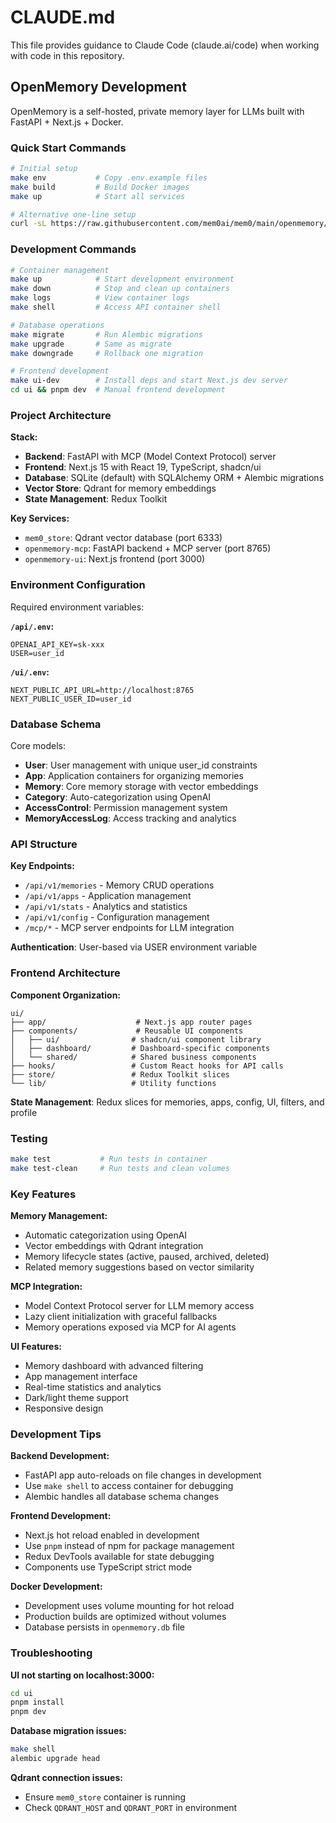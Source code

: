 # CLAUDE.md

This file provides guidance to Claude Code (claude.ai/code) when working with code in this repository.

## OpenMemory Development

OpenMemory is a self-hosted, private memory layer for LLMs built with FastAPI + Next.js + Docker.

### Quick Start Commands

```bash
# Initial setup
make env           # Copy .env.example files
make build         # Build Docker images  
make up            # Start all services

# Alternative one-line setup
curl -sL https://raw.githubusercontent.com/mem0ai/mem0/main/openmemory/run.sh | OPENAI_API_KEY=your_key bash
```

### Development Commands

```bash
# Container management
make up            # Start development environment
make down          # Stop and clean up containers  
make logs          # View container logs
make shell         # Access API container shell

# Database operations
make migrate       # Run Alembic migrations
make upgrade       # Same as migrate
make downgrade     # Rollback one migration

# Frontend development
make ui-dev        # Install deps and start Next.js dev server
cd ui && pnpm dev  # Manual frontend development
```

### Project Architecture

**Stack:**
- **Backend**: FastAPI with MCP (Model Context Protocol) server
- **Frontend**: Next.js 15 with React 19, TypeScript, shadcn/ui
- **Database**: SQLite (default) with SQLAlchemy ORM + Alembic migrations
- **Vector Store**: Qdrant for memory embeddings
- **State Management**: Redux Toolkit

**Key Services:**
- `mem0_store`: Qdrant vector database (port 6333)
- `openmemory-mcp`: FastAPI backend + MCP server (port 8765)
- `openmemory-ui`: Next.js frontend (port 3000)

### Environment Configuration

Required environment variables:

**`/api/.env`:**
```env
OPENAI_API_KEY=sk-xxx
USER=user_id
```

**`/ui/.env`:**
```env
NEXT_PUBLIC_API_URL=http://localhost:8765
NEXT_PUBLIC_USER_ID=user_id
```

### Database Schema

Core models:
- **User**: User management with unique user_id constraints
- **App**: Application containers for organizing memories
- **Memory**: Core memory storage with vector embeddings
- **Category**: Auto-categorization using OpenAI
- **AccessControl**: Permission management system
- **MemoryAccessLog**: Access tracking and analytics

### API Structure

**Key Endpoints:**
- `/api/v1/memories` - Memory CRUD operations
- `/api/v1/apps` - Application management
- `/api/v1/stats` - Analytics and statistics  
- `/api/v1/config` - Configuration management
- `/mcp/*` - MCP server endpoints for LLM integration

**Authentication**: User-based via USER environment variable

### Frontend Architecture

**Component Organization:**
```
ui/
├── app/                    # Next.js app router pages
├── components/             # Reusable UI components
│   ├── ui/                # shadcn/ui component library
│   ├── dashboard/         # Dashboard-specific components
│   └── shared/            # Shared business components
├── hooks/                 # Custom React hooks for API calls
├── store/                 # Redux Toolkit slices
└── lib/                   # Utility functions
```

**State Management**: Redux slices for memories, apps, config, UI, filters, and profile

### Testing

```bash
make test           # Run tests in container
make test-clean     # Run tests and clean volumes
```

### Key Features

**Memory Management:**
- Automatic categorization using OpenAI
- Vector embeddings with Qdrant integration
- Memory lifecycle states (active, paused, archived, deleted)
- Related memory suggestions based on vector similarity

**MCP Integration:**
- Model Context Protocol server for LLM memory access
- Lazy client initialization with graceful fallbacks
- Memory operations exposed via MCP for AI agents

**UI Features:**
- Memory dashboard with advanced filtering
- App management interface
- Real-time statistics and analytics
- Dark/light theme support
- Responsive design

### Development Tips

**Backend Development:**
- FastAPI app auto-reloads on file changes in development
- Use `make shell` to access container for debugging
- Alembic handles all database schema changes

**Frontend Development:**
- Next.js hot reload enabled in development
- Use `pnpm` instead of npm for package management
- Redux DevTools available for state debugging
- Components use TypeScript strict mode

**Docker Development:**
- Development uses volume mounting for hot reload
- Production builds are optimized without volumes
- Database persists in `openmemory.db` file

### Troubleshooting

**UI not starting on localhost:3000:**
```bash
cd ui
pnpm install
pnpm dev
```

**Database migration issues:**
```bash
make shell
alembic upgrade head
```

**Qdrant connection issues:**
- Ensure `mem0_store` container is running
- Check `QDRANT_HOST` and `QDRANT_PORT` in environment